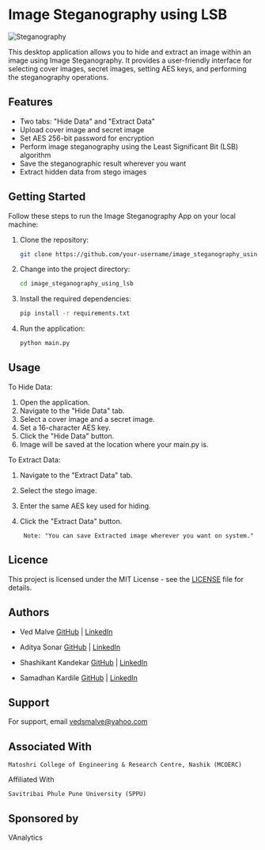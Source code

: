 # Image Steganography using LSB

![Steganography](https://www.wattlecorp.com/wp-content/uploads/2020/10/Top-3-Steganography-Tools.jpg)

This desktop application allows you to hide and extract an image within an image using Image Steganography. It provides a user-friendly interface for selecting cover images, secret images, setting AES keys, and performing the steganography operations.

## Features

- Two tabs: "Hide Data" and "Extract Data"
- Upload cover image and secret image
- Set AES 256-bit password for encryption
- Perform image steganography using the Least Significant Bit (LSB) algorithm
- Save the steganographic result wherever you want
- Extract hidden data from stego images

## Getting Started

Follow these steps to run the Image Steganography App on your local machine:

1. Clone the repository:

   ```bash
   git clone https://github.com/your-username/image_steganography_using_lsb.git

2. Change into the project directory:

    ```bash
    cd image_steganography_using_lsb

3. Install the required dependencies:

    ```bash
    pip install -r requirements.txt

4. Run the application:

    ```bash
    python main.py


## Usage
To Hide Data:
    
1. Open the application.
2. Navigate to the "Hide Data" tab.
3. Select a cover image and a secret image.
4. Set a 16-character AES key.
5. Click the "Hide Data" button.
6. Image will be saved at the location where your main.py is.

    
To Extract Data:

1. Navigate to the "Extract Data" tab.
2. Select the stego image.
3. Enter the same AES key used for hiding.
4. Click the "Extract Data" button.

        Note: "You can save Extracted image wherever you want on system."

## Licence

This project is licensed under the MIT License - see the [LICENSE](https://choosealicense.com/licenses/mit/) file for details.

## Authors

- Ved Malve [GitHub](https://www.github.com/vedsmalve) | [LinkedIn](https://www.linkedin.com/in/vedsmalve/)

- Aditya Sonar [GitHub](https://www.github.com/AdityaaSonar24) | [LinkedIn](https://www.linkedin.com/in/aditya-sonar-03afd/)

- Shashikant Kandekar [GitHub](https://www.github.com/Shashikantkandekar) | [LinkedIn](https://www.linkedin.com/in/shashikantkandekar/)

- Samadhan Kardile [GitHub](https://www.github.com/samadhankardile17) | [LinkedIn](https://www.linkedin.com/in/samadhan-kardile-5bb28526b?utm_source=share&utm_campaign=share_via&utm_content=profile&utm_medium=android_app)




## Support

For support, email vedsmalve@yahoo.com

## Associated With

    Matoshri College of Engineering & Research Centre, Nashik (MCOERC)

Affiliated With

    Savitribai Phule Pune University (SPPU) 

## Sponsored by

VAnalytics
